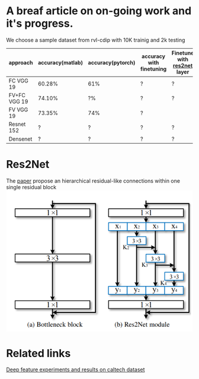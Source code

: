# A breaf article on on-going work and it's progress.



We choose a sample dataset from rvl-cdip with 10K trainig and 2k testing

|approach|accuracy(matlab)|accuracy(pytorch)|accuracy with finetuning|Finetune with [res2net](#res2net) layer|
|--|--|--|--|--|
FC VGG 19 | 60.28\%|61%|?|?|
FV+FC VGG 19|74.10\%|?%|?|?|
FV VGG 19|73.35\%|74%|?|
Resnet 152|?|?|?|?|
Densenet|?|?|?|?|

# Res2Net
The [paper](https://arxiv.org/pdf/1904.01169.pdf) propose an hierarchical residual-like
connections within one single residual block
![Res2net](pic1.png)


# Related links
[Deep feature experiments and results on caltech dataset](deepFeatureEXP.md)
